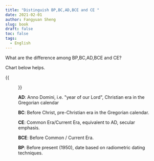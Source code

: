 ```yaml
---
title: "Distinguish BP,BC,AD,BCE and CE "
date: 2021-02-01
author: Fangyuan Sheng
slug: book
draft: false
toc: false
tags:
  - English
---
```


What are the difference among BP,BC,AD,BCE and CE?

Chart below helps.

 {{<figure src="https://hellenshengfy.github.io/bp.png" title="Photo credit to https://www.artobatours.com/articles/archaeology/bp-bc-bce-ad-ce-cal-mean/">}}
  

**AD**: Anno Domini, i.e. "year of our Lord", Christian era in the Gregorian calendar

**BC**: Before Christ, pre-Christian era in the Gregorian calendar.

**CE**: Common Era/Current Era, equivalent to AD, secular emphasis.

**BCE**: Before Common / Current Era. 
  
**BP**: Before present (1950), date based on radiometric dating techniques. 

